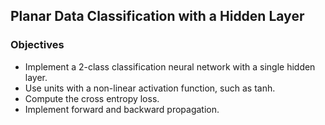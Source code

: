 ## Planar Data Classification with a Hidden Layer

### Objectives
* Implement a 2-class classification neural network with a single hidden layer.
* Use units with a non-linear activation function, such as tanh.
* Compute the cross entropy loss.
* Implement forward and backward propagation.

